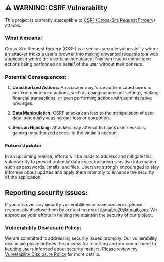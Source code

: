 ## ⚠️ WARNING: CSRF Vulnerability

This project is currently susceptible to [CSRF (Cross-Site Request Forgery)](https://wikipedia.org/wiki/Cross-site_request_forgery) attacks.

### What it means:

Cross-Site Request Forgery (CSRF) is a serious security vulnerability where an attacker tricks a user's browser into making unwanted requests to a web application where the user is authenticated. This can lead to unintended actions being performed on behalf of the user without their consent.

### Potential Consequences:

1. **Unauthorized Actions:** An attacker may force authenticated users to perform unintended actions, such as changing account settings, making financial transactions, or even performing actions with administrative privileges.

2. **Data Manipulation:** CSRF attacks can lead to the manipulation of user data, potentially causing data loss or corruption.

3. **Session Hijacking:** Attackers may attempt to hijack user sessions, gaining unauthorized access to the victim's account.

### Future Update:

In an upcoming release, efforts will be made to address and mitigate this vulnerability to prevent potential data leaks, including sensitive information such as passwords, emails, and files. Users are strongly encouraged to stay informed about updates and apply them promptly to enhance the security of the application.

## Reporting security issues:

If you discover any security vulnerabilities or have concerns, please responsibly disclose them by contacting me at [itsmateo20@gmail.com](mailto:itsmateo20@gmail.com). We appreciate your efforts in helping me maintain the security of our project.

### Vulnerability Disclosure Policy:

We are committed to addressing security issues promptly. Our vulnerability disclosure policy outlines the process for reporting and our commitment to keeping users informed about security matters. Please review my [Vulnerability Disclosure Policy](./VULNERABILITY_DISCLOSURE_POLICY.md) for more details.
